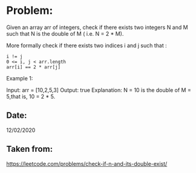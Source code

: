 # Problem:
Given an array arr of integers, check if there exists two integers N and M such that N is the double of M ( i.e. N = 2 * M).

More formally check if there exists two indices i and j such that :

    i != j
    0 <= i, j < arr.length
    arr[i] == 2 * arr[j]

 

Example 1:

Input: arr = [10,2,5,3]
Output: true
Explanation: N = 10 is the double of M = 5,that is, 10 = 2 * 5.

## Date:
12/02/2020

## Taken from:
https://leetcode.com/problems/check-if-n-and-its-double-exist/